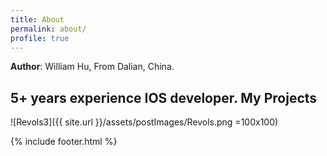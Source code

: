 ```yaml
---
title: About
permalink: about/
profile: true
---
```


<b>Author</b>: William Hu, From Dalian, China.

5+ years experience IOS developer.
My Projects
-----------------------------------------------

![Revols3]({{ site.url }}/assets/postImages/Revols.png =100x100)

{% include footer.html %}



